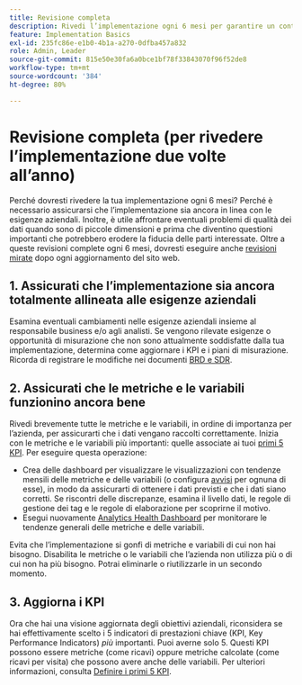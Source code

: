 ```yaml
---
title: Revisione completa
description: Rivedi l’implementazione ogni 6 mesi per garantire un continuo allineamento con le esigenze aziendali e i KPI.
feature: Implementation Basics
exl-id: 235fc86e-e1b0-4b1a-a270-0dfba457a832
role: Admin, Leader
source-git-commit: 815e50e30fa6a0bce1bf78f33843070f96f52de8
workflow-type: tm+mt
source-wordcount: '384'
ht-degree: 80%

---
```


# Revisione completa (per rivedere l’implementazione due volte all’anno)

Perché dovresti rivedere la tua implementazione ogni 6 mesi? Perché è necessario assicurarsi che l’implementazione sia ancora in linea con le esigenze aziendali. Inoltre, è utile affrontare eventuali problemi di qualità dei dati quando sono di piccole dimensioni e prima che diventino questioni importanti che potrebbero erodere la fiducia delle parti interessate. Oltre a queste revisioni complete ogni 6 mesi, dovresti eseguire anche [revisioni mirate](/help/implement/review/focused-review.md) dopo ogni aggiornamento del sito web.

## 1. Assicurati che l’implementazione sia ancora totalmente allineata alle esigenze aziendali

Esamina eventuali cambiamenti nelle esigenze aziendali insieme al responsabile business e/o agli analisti. Se vengono rilevate esigenze o opportunità di misurazione che non sono attualmente soddisfatte dalla tua implementazione, determina come aggiornare i KPI e i piani di misurazione. Ricorda di registrare le modifiche nei documenti [BRD e SDR](https://experienceleague.adobe.com/docs/analytics-learn/tutorials/implementation/implementation-basics/creating-a-business-requirements-document.html?lang=it#implementation).

## 2. Assicurati che le metriche e le variabili funzionino ancora bene

Rivedi brevemente tutte le metriche e le variabili, in ordine di importanza per l’azienda, per assicurarti che i dati vengano raccolti correttamente. Inizia con le metriche e le variabili più importanti: quelle associate ai tuoi [primi 5 KPI](https://experienceleague.adobe.com/docs/analytics/implementation/review/define-kpis.html?lang=it#review). Per eseguire questa operazione:

* Crea delle dashboard per visualizzare le visualizzazioni con tendenze mensili delle metriche e delle variabili (o configura [avvisi](https://experienceleague.adobe.com/docs/analytics/components/alerts/intellligent-alerts.html?lang=it) per ognuna di esse), in modo da assicurarti di ottenere i dati previsti e che i dati siano corretti. Se riscontri delle discrepanze, esamina il livello dati, le regole di gestione dei tag e le regole di elaborazione per scoprirne il motivo.
* Esegui nuovamente [Analytics Health Dashboard](https://assets.adobe.com/public/8ff304bb-18e0-434b-54d1-39199422ba1c) per monitorare le tendenze generali delle metriche e delle variabili.

Evita che l’implementazione si gonfi di metriche e variabili di cui non hai bisogno. Disabilita le metriche o le variabili che l’azienda non utilizza più o di cui non ha più bisogno. Potrai eliminarle o riutilizzarle in un secondo momento.

## 3. Aggiorna i KPI

Ora che hai una visione aggiornata degli obiettivi aziendali, riconsidera se hai effettivamente scelto i 5 indicatori di prestazioni chiave (KPI, Key Performance Indicators) *più* importanti. Puoi averne solo 5. Questi KPI possono essere metriche (come ricavi) oppure metriche calcolate (come ricavi per visita) che possono avere anche delle variabili. Per ulteriori informazioni, consulta [Definire i primi 5 KPI](/help/implement/review/define-kpis.md).
